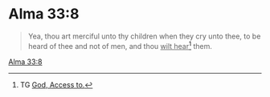 # Alma 33:8

> Yea, thou art merciful unto thy children when they cry unto thee, to be heard of thee and not of men, and thou <u>wilt hear</u>[^a] them.

[Alma 33:8](https://www.churchofjesuschrist.org/study/scriptures/bofm/alma/33?lang=eng&id=p8#p8)


[^a]: TG [God, Access to.](https://www.churchofjesuschrist.org/study/scriptures/tg/god-access-to?lang=eng)
